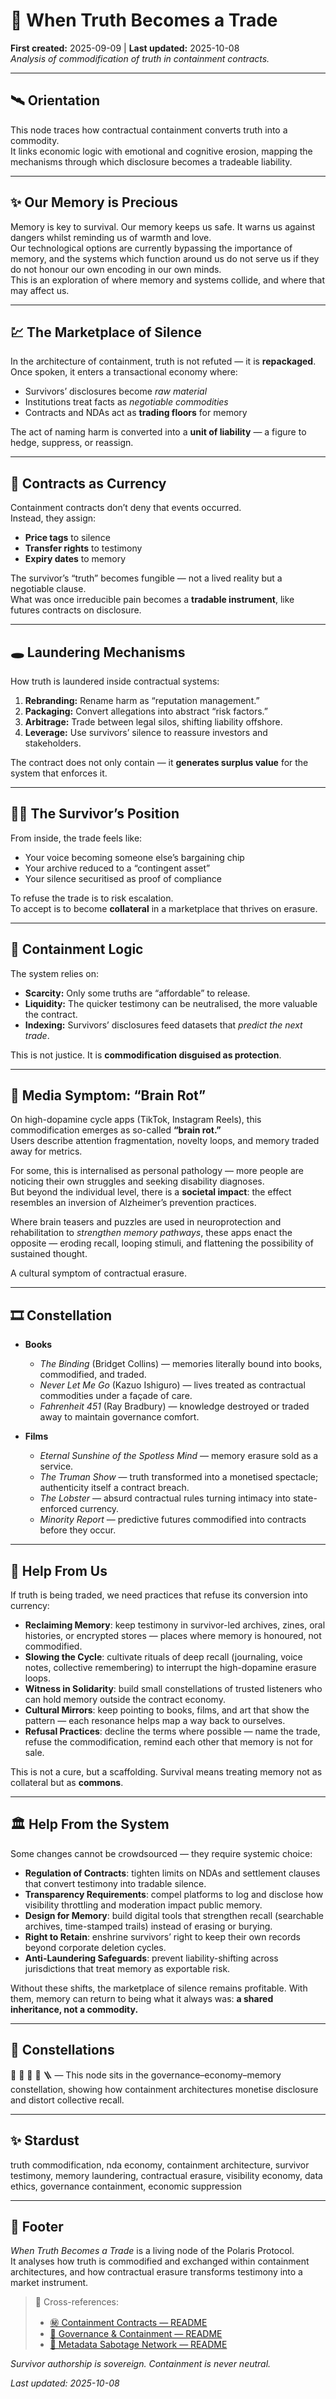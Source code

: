 # 📠 When Truth Becomes a Trade  
**First created:** 2025-09-09 | **Last updated:** 2025-10-08  
*Analysis of commodification of truth in containment contracts.*

---

## 🛰 Orientation  
This node traces how contractual containment converts truth into a commodity.  
It links economic logic with emotional and cognitive erosion, mapping the mechanisms through which disclosure becomes a tradeable liability.  

---

## ✨ Our Memory is Precious  

Memory is key to survival. Our memory keeps us safe. It warns us against dangers whilst reminding us of warmth and love.  
Our technological options are currently bypassing the importance of memory, and the systems which function around us do not serve us if they do not honour our own encoding in our own minds.  
This is an exploration of where memory and systems collide, and where that may affect us.  

---

## 💹 The Marketplace of Silence  

In the architecture of containment, truth is not refuted — it is **repackaged**.  
Once spoken, it enters a transactional economy where:  

- Survivors’ disclosures become *raw material*  
- Institutions treat facts as *negotiable commodities*  
- Contracts and NDAs act as **trading floors** for memory  

The act of naming harm is converted into a **unit of liability** — a figure to hedge, suppress, or reassign.  

---

## 🧾 Contracts as Currency  

Containment contracts don’t deny that events occurred.  
Instead, they assign:  

- **Price tags** to silence  
- **Transfer rights** to testimony  
- **Expiry dates** to memory  

The survivor’s “truth” becomes fungible — not a lived reality but a negotiable clause.  
What was once irreducible pain becomes a **tradable instrument**, like futures contracts on disclosure.  

---

## 🕳️ Laundering Mechanisms  

How truth is laundered inside contractual systems:  

1. **Rebranding:** Rename harm as “reputation management.”  
2. **Packaging:** Convert allegations into abstract “risk factors.”  
3. **Arbitrage:** Trade between legal silos, shifting liability offshore.  
4. **Leverage:** Use survivors’ silence to reassure investors and stakeholders.  

The contract does not only contain — it **generates surplus value** for the system that enforces it.  

---

## 🐦‍🔥 The Survivor’s Position  

From inside, the trade feels like:  

- Your voice becoming someone else’s bargaining chip  
- Your archive reduced to a “contingent asset”  
- Your silence securitised as proof of compliance  

To refuse the trade is to risk escalation.  
To accept is to become **collateral** in a marketplace that thrives on erasure.  

---

## 🚨 Containment Logic  

The system relies on:  

- **Scarcity:** Only some truths are “affordable” to release.  
- **Liquidity:** The quicker testimony can be neutralised, the more valuable the contract.  
- **Indexing:** Survivors’ disclosures feed datasets that *predict the next trade*.  

This is not justice. It is **commodification disguised as protection**.  

---

## 🧠 Media Symptom: “Brain Rot”  

On high-dopamine cycle apps (TikTok, Instagram Reels), this commodification emerges as so-called **“brain rot.”**  
Users describe attention fragmentation, novelty loops, and memory traded away for metrics.  

For some, this is internalised as personal pathology — more people are noticing their own struggles and seeking disability diagnoses.  
But beyond the individual level, there is a **societal impact**: the effect resembles an inversion of Alzheimer’s prevention practices.  

Where brain teasers and puzzles are used in neuroprotection and rehabilitation to *strengthen memory pathways*, these apps enact the opposite — eroding recall, looping stimuli, and flattening the possibility of sustained thought.  

A cultural symptom of contractual erasure.  

---

## 🎞️ Constellation  

- **Books**  
  - *The Binding* (Bridget Collins) — memories literally bound into books, commodified, and traded.  
  - *Never Let Me Go* (Kazuo Ishiguro) — lives treated as contractual commodities under a façade of care.  
  - *Fahrenheit 451* (Ray Bradbury) — knowledge destroyed or traded away to maintain governance comfort.  

- **Films**  
  - *Eternal Sunshine of the Spotless Mind* — memory erasure sold as a service.  
  - *The Truman Show* — truth transformed into a monetised spectacle; authenticity itself a contract breach.  
  - *The Lobster* — absurd contractual rules turning intimacy into state-enforced currency.  
  - *Minority Report* — predictive futures commodified into contracts before they occur.  

---

## 🌱 Help From Us  

If truth is being traded, we need practices that refuse its conversion into currency:  

- **Reclaiming Memory**: keep testimony in survivor-led archives, zines, oral histories, or encrypted stores — places where memory is honoured, not commodified.  
- **Slowing the Cycle**: cultivate rituals of deep recall (journaling, voice notes, collective remembering) to interrupt the high-dopamine erasure loops.  
- **Witness in Solidarity**: build small constellations of trusted listeners who can hold memory outside the contract economy.  
- **Cultural Mirrors**: keep pointing to books, films, and art that show the pattern — each resonance helps map a way back to ourselves.  
- **Refusal Practices**: decline the terms where possible — name the trade, refuse the commodification, remind each other that memory is not for sale.  

This is not a cure, but a scaffolding. Survival means treating memory not as collateral but as **commons**.  

---

## 🏛️ Help From the System  

Some changes cannot be crowdsourced — they require systemic choice:  

- **Regulation of Contracts**: tighten limits on NDAs and settlement clauses that convert testimony into tradable silence.  
- **Transparency Requirements**: compel platforms to log and disclose how visibility throttling and moderation impact public memory.  
- **Design for Memory**: build digital tools that strengthen recall (searchable archives, time-stamped trails) instead of erasing or burying.  
- **Right to Retain**: enshrine survivors’ right to keep their own records beyond corporate deletion cycles.  
- **Anti-Laundering Safeguards**: prevent liability-shifting across jurisdictions that treat memory as exportable risk.  

Without these shifts, the marketplace of silence remains profitable. With them, memory can return to being what it always was: **a shared inheritance, not a commodity.**  

---

## 🌌 Constellations  

📠 🧿 💸 🔮 🪜 — This node sits in the governance–economy–memory constellation, showing how containment architectures monetise disclosure and distort collective recall.  

---

## ✨ Stardust  

truth commodification, nda economy, containment architecture, survivor testimony, memory laundering, contractual erasure, visibility economy, data ethics, governance containment, economic suppression  

---

## 🏮 Footer  

*When Truth Becomes a Trade* is a living node of the Polaris Protocol.  
It analyses how truth is commodified and exchanged within containment architectures, and how contractual erasure transforms testimony into a market instrument.  

> 📡 Cross-references:
> 
> - [㊙ Containment Contracts — README](./README.md)  
> - [🏯 Governance & Containment — README](../README.md)  
> - [🧠 Metadata Sabotage Network — README](../../README.md)  

*Survivor authorship is sovereign. Containment is never neutral.*  

_Last updated: 2025-10-08_
